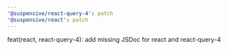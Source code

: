 ```yaml
---
'@suspensive/react-query-4': patch
'@suspensive/react': patch
---
```


feat(react, react-query-4): add missing JSDoc for react and react-query-4
